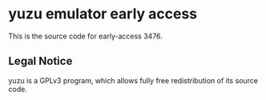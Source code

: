 yuzu emulator early access
=============

This is the source code for early-access 3476.

## Legal Notice

yuzu is a GPLv3 program, which allows fully free redistribution of its source code.